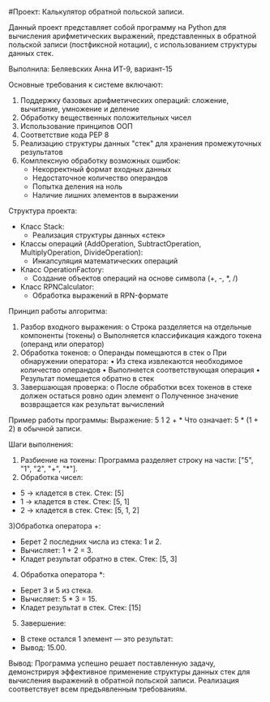 #Проект: Калькулятор обратной польской записи.

Данный проект представляет собой программу на Python для вычисления арифметических выражений, представленных в обратной польской записи (постфиксной нотации), с использованием структуры данных стек.

Выполнила:
Беляевских Анна ИТ-9, вариант-15

Основные требования к системе включают:
1) Поддержку базовых арифметических операций: сложение, вычитание, умножение и деление
2) Обработку вещественных положительных чисел
3) Использование принципов ООП
4) Соответствие кода PEP 8
5) Реализацию структуры данных "стек" для хранения промежуточных результатов
6) Комплексную обработку возможных ошибок:
     * Некорректный формат входных данных
     * Недостаточное количество операндов
     * Попытка деления на ноль
     * Наличие лишних элементов в выражении
      
Структура проекта:
- Класс Stack:
    * Реализация структуры данных «стек»
- Классы операций (AddOperation, SubtractOperation, MultiplyOperation, DivideOperation):
    * Инкапсуляция математических операций
- Класс OperationFactory:
    * Создание объектов операций на основе символа (+, -, *, /)
- Класс RPNCalculator:
    * Обработка выражений в RPN-формате
      
Принцип работы алгоритма:
1.	Разбор входного выражения:
  o	Строка разделяется на отдельные компоненты (токены)
  o	Выполняется классификация каждого токена (операнд или оператор)
2.	Обработка токенов:
  o	Операнды помещаются в стек
  o	При обнаружении оператора:
      •	Из стека извлекаются необходимое количество операндов
      •	Выполняется соответствующая операция
      •	Результат помещается обратно в стек
3.	Завершающая проверка:
  o	После обработки всех токенов в стеке должен остаться ровно один элемент
  o	Полученное значение возвращается как результат вычислений

Пример работы программы:
Выражение: 5 1 2 + *
Что означает: 5 * (1 + 2) в обычной записи.

Шаги выполнения:
1) Разбиение на токены:
   Программа разделяет строку на части: ["5", "1", "2", "+", "*"].
2) Обработка чисел:

  - 5 → кладется в стек. Стек: [5]
  - 1 → кладется в стек. Стек: [5, 1]
  - 2 → кладется в стек. Стек: [5, 1, 2]

3)Обработка оператора +:

  - Берет 2 последних числа из стека: 1 и 2.
  - Вычисляет: 1 + 2 = 3.
  - Кладет результат обратно в стек. Стек: [5, 3]

4) Обработка оператора *:

  - Берет 3 и 5 из стека.
  - Вычисляет: 5 * 3 = 15.
  - Кладет результат в стек. Стек: [15]

5) Завершение:
- В стеке остался 1 элемент — это результат:
- Вывод: 15.00.

Вывод:
Программа успешно решает поставленную задачу, демонстрируя эффективное применение структуры данных стек для вычисления выражений в обратной польской записи. Реализация соответствует всем предъявленным требованиям.
